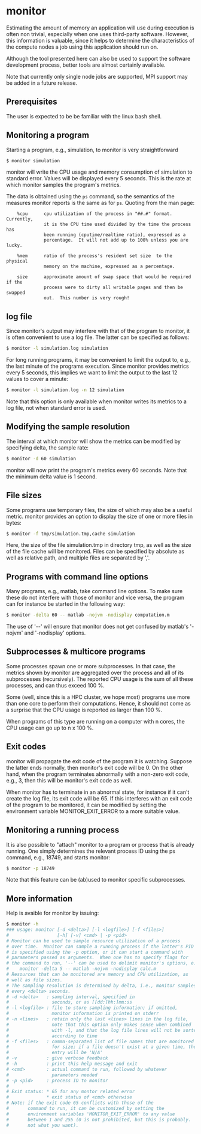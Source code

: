 # monitor

Estimating the amount of memory an application will use during execution is
often non trivial, especially when one uses third-party software. However,
this information is valuable, since it helps to determine the characteristics
of the compute nodes a job using this application should run on.

Although the tool presented here can also be used to support the software
development process, better tools are almost certainly available.

Note that currently only single node jobs are supported, MPI support may be
added in a future release.


## Prerequisites

The user is expected to be be familiar with the linux bash shell.


## Monitoring a program

Starting a program, e.g., simulation, to monitor is very straightforward

```bash
$ monitor simulation
```

monitor will write the CPU usage and memory consumption of simulation to
standard error.  Values will be displayed every 5 seconds.  This is the rate
at which monitor samples the program's metrics.

The data is obtained using the `ps` command, so the semantics of the measures
monitor reports is the same as for `ps`.  Quoting from the man page:

```
    %cpu      cpu utilization of the process in "##.#" format.  Currently,
              it is the CPU time used divided by the time the process has
              been running (cputime/realtime ratio), expressed as a
              percentage.  It will not add up to 100% unless you are lucky.

    %mem      ratio of the process's resident set size  to the physical
              memory on the machine, expressed as a percentage.

    size      approximate amount of swap space that would be required if the
              process were to dirty all writable pages and then be swapped
              out.  This number is very rough!
```


## log file

Since monitor's output may interfere with that of the program to monitor,
it is often convenient to use a log file.  The latter can be specified as
follows:

```bash
$ monitor -l simulation.log simulation
```

For long running programs, it may be convenient to limit the output to, e.g.,
the last minute of the programs execution.  Since monitor provides metrics every
5 seconds, this implies we want to limit the output to the last 12 values to
cover a minute:

```bash
$ monitor -l simulation.log -n 12 simulation
```

Note that this option is only available when monitor writes its metrics to a log
file, not when standard error is used.


## Modifying the sample resolution

The interval at which monitor will show the metrics can be modified by
specifying delta, the sample rate:

```bash
$ monitor -d 60 simulation
```

monitor will now print the program's metrics every 60 seconds.  Note that the
minimum delta value is 1 second.


## File sizes

Some programs use temporary files, the size of which may also be a useful
metric.  monitor provides an option to display the size of one or more files
in bytes:

```bash
$ monitor -f tmp/simulation.tmp,cache simulation
```

Here, the size of the file simulation.tmp in directory tmp, as well as the size
of the file cache will be monitored. Files can be specified by absolute as well
as relative path, and multiple files are separated by ','.


## Programs with command line options

Many programs, e.g., matlab, take command line options.  To make sure these do
not interfere with those of monitor and vice versa, the program can for instance
be started in the following way:

```bash
$ monitor -delta 60 -- matlab -nojvm -nodisplay computation.m
```

The use of '--' will ensure that monitor does not get confused by matlab's
'-nojvm' and '-nodisplay' options.


## Subprocesses & multicore programs

Some processes spawn one or more subprocesses.  In that case, the metrics shown
by monitor are aggregated over the process and all of its subprocesses
(recursively).  The reported CPU usage is the sum of all these processes, and
can thus exceed 100 %.

Some (well, since this is a HPC cluster, we hope most) programs use more than one
core to perform their computations.  Hence, it should not come as a surprise that
the CPU usage is reported as larger than 100 %.

When programs of this type are running on a computer with n cores, the CPU usage
can go up to n x 100 %.


## Exit codes

monitor will propagate the exit code of the program it is watching.  Suppose the
latter ends normally, then monitor's exit code will be 0.  On the other hand,
when the program terminates abnormally with a non-zero exit code, e.g., 3, then
this will be monitor's exit code as well.

When monitor has  to terminate in an abnormal state, for instance if it can't
create the log file, its exit code will be 65.  If this interferes with an exit
code of the program to be monitored, it can be modified by setting the
environment variable MONITOR_EXIT_ERROR to a more suitable value.


## Monitoring a running process

It is also possible to "attach" monitor to a program or process that is already
running.  One simply determines the relevant process ID using the ps command,
e.g., 18749, and starts monitor:

```bash
$ monitor -p 18749
```

Note that this feature can be (ab)used to monitor specific subprocesses.


## More information

Help is avaible for monitor by issuing:

```bash
$ monitor -h
### usage: monitor [-d <delta>] [-l <logfile>] [-f <files>]
#                  [-h] [-v] <cmd> | -p <pid>
# Monitor can be used to sample resource utilization of a process
# over time.  Monitor can sample a running process if the latter's PID
# is specified using the -p option, or it can start a command with
# parameters passed as arguments.  When one has to specify flags for
# the command to run, '--' can be used to delimit monitor's options, e.g.,
#    monitor -delta 5 -- matlab -nojvm -nodisplay calc.m
# Resources that can be monitored are memory and CPU utilization, as
# well as file sizes.
# The sampling resolution is determined by delta, i.e., monitor samples
# every <delta> seconds.
# -d <delta>   : sampling interval, specified in
#                seconds, or as [[dd:]hh:]mm:ss
# -l <logfile> : file to store sampling information; if omitted,
#                monitor information is printed on stderr
# -n <lines>   : retain only the last <lines> lines in the log file,
#                note that this option only makes sense when combined
#                with -l, and that the log file lines will not be sorted
#                according to time
# -f <files>   : comma-separated list of file names that are monitored
#                for size; if a file doesn't exist at a given time, the
#                entry will be 'N/A'
# -v           : give verbose feedback
# -h           : print this help message and exit
# <cmd>        : actual command to run, followed by whatever
#                parameters needed
# -p <pid>     : process ID to monitor
#
# Exit status: * 65 for any montor related error
#              * exit status of <cmd> otherwise
# Note: if the exit code 65 conflicts with those of the
#       command to run, it can be customized by setting the
#       environment variables 'MONITOR_EXIT_ERROR' to any value
#       between 1 and 255 (0 is not prohibited, but this is probably.
#       not what you want).
```
